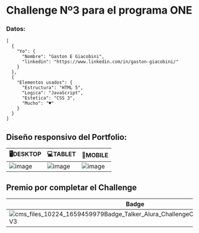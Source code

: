 # Challenge Nº3 para el programa ONE 
### Datos:
```
[
  {
    "Yo": {
      "Nombre": "Gaston E Giacobini",
      "linkedin": "https://www.linkedin.com/in/gaston-giacobini/"
    }
  },
  {
    "Elementos usados": {
      "Estructura": "HTML 5",
      "Logica": "JavaScript",
      "Estetica": "CSS 3",
      "Mucho": "♥"
    }
  }
]
```

## Diseño responsivo del Portfolio:

| 🖥DESKTOP | 💻TABLET | 📱MOBILE |
| ----------- | ----------- | ----------- |
|![image](https://user-images.githubusercontent.com/77559010/212597411-852f1f85-0248-4dae-8a4c-113a0640b280.png)|![image](https://user-images.githubusercontent.com/77559010/212597484-77ab0a97-2e2a-457e-b713-84a09f5625e0.png)|![image](https://user-images.githubusercontent.com/77559010/212597686-d3405817-7cec-482b-b050-0e1e8b6114d2.png)


## Premio por completar el Challenge 

| Badge |
| ----------- |
|![cms_files_10224_1659459979Badge_Talker_Alura_ChallengeOracleONE_2000x2000_V3](https://user-images.githubusercontent.com/77559010/212597263-c5d5e393-1ee4-4a28-b7ca-a000c3598917.png)|
